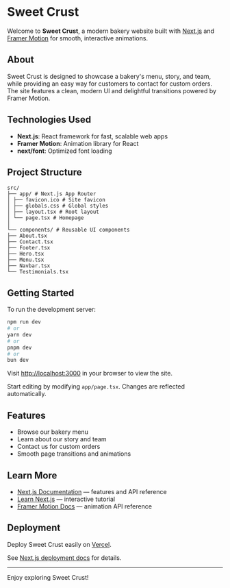 # Sweet Crust

Welcome to **Sweet Crust**, a modern bakery website built with [Next.js](https://nextjs.org) and [Framer Motion](https://www.framer.com/motion/) for smooth, interactive animations.

## About

Sweet Crust is designed to showcase a bakery's menu, story, and team, while providing an easy way for customers to contact for custom orders. The site features a clean, modern UI and delightful transitions powered by Framer Motion.

## Technologies Used

- **Next.js**: React framework for fast, scalable web apps
- **Framer Motion**: Animation library for React
- **next/font**: Optimized font loading

## Project Structure

```
src/
├── app/ # Next.js App Router
│ ├── favicon.ico # Site favicon
│ ├── globals.css # Global styles
│ ├── layout.tsx # Root layout
│ └── page.tsx # Homepage
│
└── components/ # Reusable UI components
├── About.tsx
├── Contact.tsx
├── Footer.tsx
├── Hero.tsx
├── Menu.tsx
├── Navbar.tsx
└── Testimonials.tsx
```

## Getting Started

To run the development server:

```bash
npm run dev
# or
yarn dev
# or
pnpm dev
# or
bun dev
```

Visit [http://localhost:3000](http://localhost:3000) in your browser to view the site.

Start editing by modifying `app/page.tsx`. Changes are reflected automatically.

## Features

- Browse our bakery menu
- Learn about our story and team
- Contact us for custom orders
- Smooth page transitions and animations

## Learn More

- [Next.js Documentation](https://nextjs.org/docs) — features and API reference
- [Learn Next.js](https://nextjs.org/learn) — interactive tutorial
- [Framer Motion Docs](https://www.framer.com/motion/) — animation API reference

## Deployment

Deploy Sweet Crust easily on [Vercel](https://vercel.com/new?utm_medium=default-template&filter=next.js&utm_source=create-next-app&utm_campaign=create-next-app-readme).

See [Next.js deployment docs](https://nextjs.org/docs/app/building-your-application/deploying) for details.

---

Enjoy exploring Sweet Crust!

